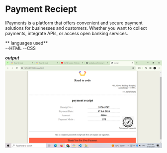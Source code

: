 # Payment Reciept #

IPayments is a platform that offers convenient and secure payment solutions for businesses and customers. Whether you want to collect payments, integrate APIs, or access open banking services.


** languages used**<br>
--HTML
--CSS
<br>


***output***<br>
![receipt screenshot](reciept.png)